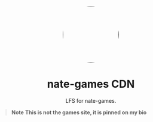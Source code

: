 <p align="center">
<kbd>
<a href="">
<img style="border-radius:50%" height="150px" src="https://github.com/nate-games/ng-assets/assets/131909495/2f3e6903-5fdd-4ce6-8375-ff51d13914bf"></a>
</kbd>

</p>

<h1 align="center">nate-games CDN</h1>
<p align="center">LFS for nate-games.</p>

> **Note**
> **This is not the games site, it is pinned on my bio**
